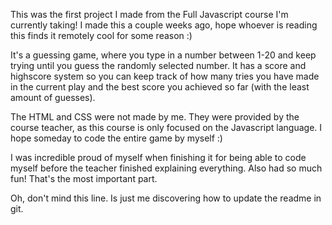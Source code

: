 This was the first project I made from the Full Javascript course I'm currently taking! I made this a couple weeks ago, hope whoever is reading this finds it remotely cool for some reason :)

It's a guessing game, where you type in a number between 1-20 and keep trying until you guess the randomly selected number. It has a score and highscore system so you can keep track of how many tries you have made in the current play and the best score you achieved so far (with the least amount of guesses).

The HTML and CSS were not made by me. They were provided by the course teacher, as this course is only focused on the Javascript language. I hope someday to code the entire game by myself :)

I was incredible proud of myself when finishing it for being able to code myself before the teacher finished explaining everything. Also had so much fun! That's the most important part.

Oh, don't mind this line. Is just me discovering how to update the readme in git.
